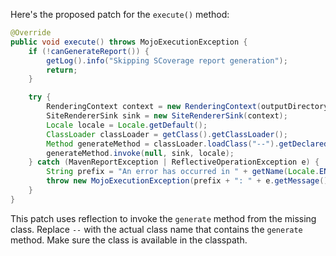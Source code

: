 Here's the proposed patch for the `execute()` method:

```java
@Override
public void execute() throws MojoExecutionException {
    if (!canGenerateReport()) {
        getLog().info("Skipping SCoverage report generation");
        return;
    }

    try {
        RenderingContext context = new RenderingContext(outputDirectory, getOutputName() + ".html");
        SiteRendererSink sink = new SiteRendererSink(context);
        Locale locale = Locale.getDefault();
        ClassLoader classLoader = getClass().getClassLoader();
        Method generateMethod = classLoader.loadClass("--").getDeclaredMethod("generate", SiteRendererSink.class, Locale.class);
        generateMethod.invoke(null, sink, locale);
    } catch (MavenReportException | ReflectiveOperationException e) {
        String prefix = "An error has occurred in " + getName(Locale.ENGLISH) + " report generation";
        throw new MojoExecutionException(prefix + ": " + e.getMessage(), e);
    }
}
```

This patch uses reflection to invoke the `generate` method from the missing class. Replace `--` with the actual class name that contains the `generate` method. Make sure the class is available in the classpath.